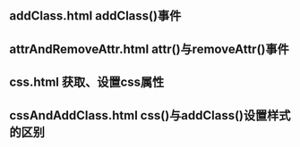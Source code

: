 ## addClass.html addClass()事件

## attrAndRemoveAttr.html attr()与removeAttr()事件

## css.html 获取、设置css属性

## cssAndAddClass.html css()与addClass()设置样式的区别